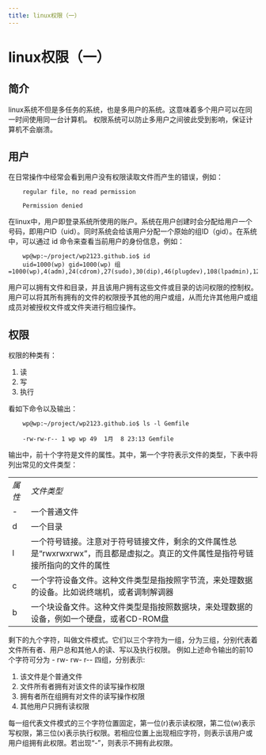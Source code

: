 ```yaml
---
title: linux权限（一）
---
```


# linux权限（一）

## 简介

linux系统不但是多任务的系统，也是多用户的系统。这意味着多个用户可以在同一时间使用同一台计算机。
权限系统可以防止多用户之间彼此受到影响，保证计算机不会崩溃。

## 用户

在日常操作中经常会看到用户没有权限读取文件而产生的错误，例如：

        regular file, no read permission

        Permission denied

在linux中，用户即登录系统所使用的账户。系统在用户创建时会分配给用户一个号码，即用户ID（uid）。同时系统会给该用户分配一个原始的组ID（gid）。在系统中，可以通过 id 命令来查看当前用户的身份信息，例如：

        wp@wp:~/project/wp2123.github.io$ id
        uid=1000(wp) gid=1000(wp) 组=1000(wp),4(adm),24(cdrom),27(sudo),30(dip),46(plugdev),108(lpadmin),124(sambashare)

用户可以拥有文件和目录，并且该用户拥有这些文件或目录的访问权限的控制权。用户可以将其所有拥有的文件的权限授予其他的用户或组，从而允许其他用户或组成员对被授权文件或文件夹进行相应操作。

## 权限

权限的种类有：

1. 读
2. 写
3. 执行

看如下命令以及输出：

        wp@wp:~/project/wp2123.github.io$ ls -l Gemfile

        -rw-rw-r-- 1 wp wp 49  1月  8 23:13 Gemfile

输出中，前十个字符是文件的属性。其中，第一个字符表示文件的类型，下表中将列出常见的文件类型：

<table>
<tr><td><em>属性</em></td><td><em>文件类型</em></td></tr>
<tr><td>-</td><td>一个普通文件</td></tr>
<tr><td>d</td><td>一个目录</td></tr>
<tr><td>l</td><td>一个符号链接。注意对于符号链接文件，剩余的文件属性总是“rwxrwxrwx”，而且都是虚拟之。真正的文件属性是指符号链接所指向的文件的属性</td></tr>
<tr><td>c</td><td>一个字符设备文件。这种文件类型是指按照字节流，来处理数据的设备。比如说终端机，或者调制解调器</td></tr>
<tr><td>b</td><td>一个块设备文件。这种文件类型是指按照数据块，来处理数据的设备，例如一个硬盘，或者CD-ROM盘</td></tr>
</table>

剩下的九个字符，叫做文件模式。它们以三个字符为一组，分为三组，分别代表着文件所有者、用户总和其他人的读、写以及执行权限。
例如上述命令输出的前10个字符可分为 - rw- rw- r-- 四组，分别表示:

1. 该文件是个普通文件
2. 文件所有者拥有对该文件的读写操作权限
3. 拥有者所在组拥有对文件的读写操作权限
4. 其他用户只拥有读权限

每一组代表文件模式的三个字符位置固定，第一位(r)表示读权限，第二位(w)表示写权限，第三位(x)表示执行权限。若相应位置上出现相应字符，则表示该用户或用户组拥有此权限。若出现“-”，则表示不拥有此权限。
